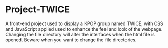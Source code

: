 # Project-TWICE
A front-end project used to display a KPOP group named TWICE, with CSS and JavaScript applied used to enhance the feel and look of the webpage. Changing the file directory will alter the interfaces when the html file is opened. Beware when you want to change the file directories.
